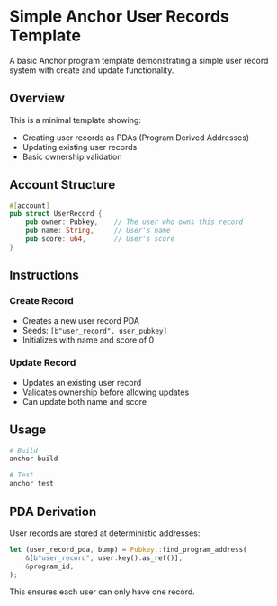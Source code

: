 # Simple Anchor User Records Template

A basic Anchor program template demonstrating a simple user record system with create and update functionality.

## Overview

This is a minimal template showing:

- Creating user records as PDAs (Program Derived Addresses)
- Updating existing user records
- Basic ownership validation

## Account Structure

```rust
#[account]
pub struct UserRecord {
    pub owner: Pubkey,    // The user who owns this record
    pub name: String,     // User's name
    pub score: u64,       // User's score
}
```

## Instructions

### Create Record

- Creates a new user record PDA
- Seeds: `[b"user_record", user_pubkey]`
- Initializes with name and score of 0

### Update Record

- Updates an existing user record
- Validates ownership before allowing updates
- Can update both name and score

## Usage

```bash
# Build
anchor build

# Test
anchor test
```

## PDA Derivation

User records are stored at deterministic addresses:

```rust
let (user_record_pda, bump) = Pubkey::find_program_address(
    &[b"user_record", user.key().as_ref()],
    &program_id,
);
```

This ensures each user can only have one record.
